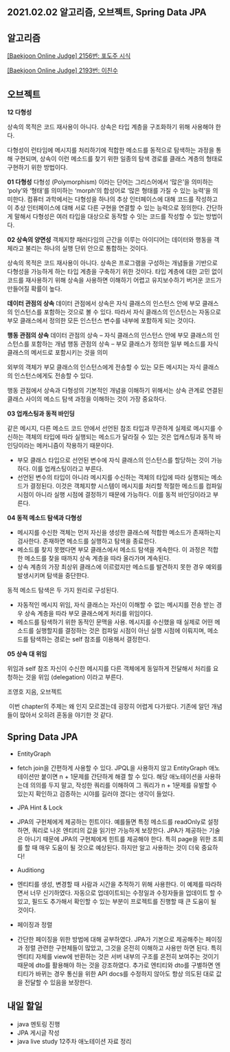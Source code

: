 ## 2021.02.02 알고리즘, 오브젝트, Spring Data JPA

## 알고리즘
[[Baekjoon Online Judge] 2156번: 포도주 시식](https://hyeonic.tistory.com/86)

[[Baekjoon Online Judge] 2193번: 이친수](https://hyeonic.tistory.com/87)

## 오브젝트
**12 다형성**

 상속의 목적은 코드 재사용이 아니다. 상속은 타입 계층을 구조화하기 위해 사용해야 한다.

 다형성이 런타임에 메시지를 처리하기에 적합한 메소드를 동적으로 탐색하는 과정을 통해 구현되며, 상속이 이런 메소드를 찾기 위한 일종의 탐색 경로를 클래스 계층의 형태로 구현하기 위한 방법이다.

**01 다형성**
 다형성 (Polymorphism) 이라는 단어는 그리스어에서 ‘많은’을 의미하는 ‘poly’와 ‘형태’를 의미하는 ‘morph’의 합성어로 ‘많은 형태를 가질 수 있는 능력’을 의미한다. 컴퓨터 과학에서는 다형성을 하나의 추상 인터페이스에 대해 코드를 작성하고 이 추상 인터페이스에 대해 서로 다른 구현을 연결할 수 있는 능력으로 정의한다. 간단하게 말해서 다형성은 여러 타입을 대상으로 동작할 수 잇는 코드를 작성할 수 있는 방법이다.

**02 상속의 양면성**
 객체지향 패러다임의 근간을 이루는 아이디어는 데이터와 행동을 객체라고 불리는 하나의 실행 단위 안으로 통합하는 것이다. 

 상속의 목적은 코드 재사용이 아니다. 상속은 프로그램을 구성하는 개념들을 기반으로 다형성을 가능하게 하는 타입 계층을 구축하기 위한 것이다. 타입 계층에 대한 고민 없이 코드를 재사용하기 위해 상속을 사용하면 이해하기 어렵고 유지보수하기 버거운 코드가 만들어질 확률이 높다.

**데이터 관점의 상속**
 데이터 관점에서 상속은 자식 클래스의 인스턴스 안에 부모 클래스의 인스턴스를 포함하는 것으로 볼 수 있다. 따라서 자식 클래스의 인스턴스는 자동으로 부모 클래스에서 정의한 모든 인스턴스 변수를 내부에 포함하게 되는 것이다.

**행동 관점의 상속**
 데이터 관점의 상속 – 자식 클래스의 인스턴스 안에 부모 클래스의 인스턴스를 포함하는 개념
 행동 관점의 상속 – 부모 클래스가 정의한 일부 메소드를 자식 클래스의 메서드로 포함시키는 것을 의미

 외부의 객체가 부모 클래스의 인스턴스에게 전송할 수 있는 모든 메시지는 자식 클래스의 인스턴스에게도 전송할 수 있다.

 행동 관점에서 상속과 다형성의 기본적인 개념을 이해하기 위해서는 상속 관계로 연결된 클래스 사이의 메소드 탐색 과정을 이해하는 것이 가장 중요하다.

**03 업캐스팅과 동적 바인딩**

같은 메시지, 다른 메소드
 코드 안에서 선언된 참조 타입과 무관하게 실제로 메시지를 수신하는 객체의 타입에 따라 실행되는 메소드가 달라질 수 있는 것은 업캐스팅과 동적 바인딩이라는 메커니즘이 작용하기 때문이다.

 - 부모 클래스 타입으로 선언된 변수에 자식 클래스의 인스턴스를 할당하는 것이 가능하다. 이를 업캐스팅이라고 부른다.
 - 선언된 변수의 타입이 아니라 메시지를 수신하는 객체의 타입에 따라 실행되는 메소드가 결정된다. 이것은 객체지향 시스템이 메시지를 처리할 적절한 메소드를 컴파일 시점이 아니라 실행 시점에 결정하기 때문에 가능하다. 이를 동적 바인딩이라고 부른다.

**04 동적 메소드 탐색과 다형성**

 - 메시지를 수신한 객체는 먼저 자신을 생성한 클래스에 적합한 메소드가 존재하는지 검사한다. 존재하면 메소드를 실행하고 탐색을 종료한다.
 - 메소드를 찾지 못했다면 부모 클래스에서 메소드 탐색을 계속한다. 이 과정은 적합한 메소드를 찾을 때까지 상속 계층을 따라 올라가며 계속된다.
 - 상속 계층의 가장 최상위 클래스에 이르렀지만 메소드를 발견하지 못한 경우 예외를 발생시키며 탐색을 중단한다.

 동적 메소드 탐색은 두 가지 원리로 구성된다.
  - 자동적인 메시지 위임, 자식 클래스는 자신이 이해할 수 없는 메시지를 전송 받는 경우 상속 계층을 따라 부모 클래스에게 처리를 위임이다.
- 메소드를 탐색하기 위한 동적인 문맥을 사용. 메시지를 수신했을 때 실제로 어떤 메소드를 실행할지를 결정하는 것은 컴파일 시점이 아닌 실행 시점에 이뤄지며, 메소드를 탐색하는 경로는 self 참조를 이용해서 결정한다.

**05 상속 대 위임**

위임과 self 참조
 자신이 수신한 메시지를 다른 객체에게 동일하게 전달해서 처리를 요청하는 것을 위임 (delegation) 이라고 부른다.

조영호 지음, 오브젝트

&nbsp;이번 chapter의 주제는 왜 인지 모르겠는데 굉장히 어렵게 다가왔다. 기존에 알던 개념들이 많아서 오히려 혼동을 야기한 것 같다. 

## Spring Data JPA
 - EntityGraph
  - fetch join을 간편하게 사용할 수 있다. JPQL을 사용하지 않고 EntityGraph 애노테이션만 붙이면 n + 1문제를 간단하게 해결 할 수 있다. 해당 애노테이션을 사용하는데 의의를 두지 말고, 작성한 쿼리를 이해하여 그 쿼리가 n + 1문제를 유발할 수 있는지 확인하고 검증하는 시야를 길러야 겠다는 생각이 들었다.

 - JPA Hint & Lock
  - JPA의 구현체에게 제공하는 힌트이다. 예를들면 특정 메소드를 readOnly로 설정하면, 쿼리로 나온 엔티티의 값을 읽기만 가능하게 보장한다. JPA가 제공하는 기술은 아니기 때문에 JPA의 구현체에게 힌트를 제공해야 한다. 특히 page을 위한 조회를 할 때 매우 도움이 될 것으로 예상된다. 하지만 알고 사용하는 것이 더욱 중요하다!

 - Auditiong
  - 엔티티를 생성, 변경할 때 사람과 시간을 추적하기 위해 사용한다. 이 예제를 따라하면서 너무 신기하였다. 자동으로 업데이트되는 수정일과 수정자들을 업데이트 할 수 있고, 필드도 추가해서 확인할 수 있는 부분이 프로젝트를 진행할 때 큰 도움이 될 것이다.

 - 페이징과 정렬
  - 간단한 페이징을 위한 방법에 대해 공부하였다. JPA가 기본으로 제공해주는 페이징과 정렬 관련한 구현체들이 많았고, 그것을 온전히 이해하고 사용만 하면 된다. 특히 엔티티 자체를 view에 반환하는 것은 서버 내부의 구조를 온전히 보여주는 것이기 때문에 dto를 활용해야 하는 것을 강조하였다. 추가로 엔티티와 dto를 구별하면 엔티티가 바뀌는 경우 통신을 위한 API docs를 수정하지 않아도 항상 의도된 대로 값을 전달할 수 있음을 보장한다.

## 내일 할일
 - java 멘토링 진행
 - JPA 게시글 작성
 - java live study 12주차 애노테이션 자료 정리